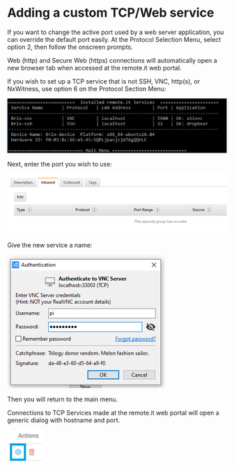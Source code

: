 # Adding a custom TCP/Web service

If you want to change the active port used by a web server application, you can override the default port easily.  At the Protocol Selection Menu, select option 2, then follow the onscreen prompts.  

Web \(http\) and Secure Web \(https\) connections will automatically open a new browser tab when accessed at the remote.it web portal.

If you wish to set up a TCP service that is not SSH, VNC, http\(s\), or NxWitness, use option 6 on the Protocol Section Menu:

![](../../.gitbook/assets/image%20%28404%29.png)

Next, enter the port you wish to use:

![](../../.gitbook/assets/image%20%28171%29.png)

Give the new service a name:

![](../../.gitbook/assets/image%20%28291%29.png)

Then you will return to the main menu.

Connections to TCP Services made at the remote.it web portal will open a generic dialog with hostname and port. 

![](../../.gitbook/assets/image%20%28281%29.png)

